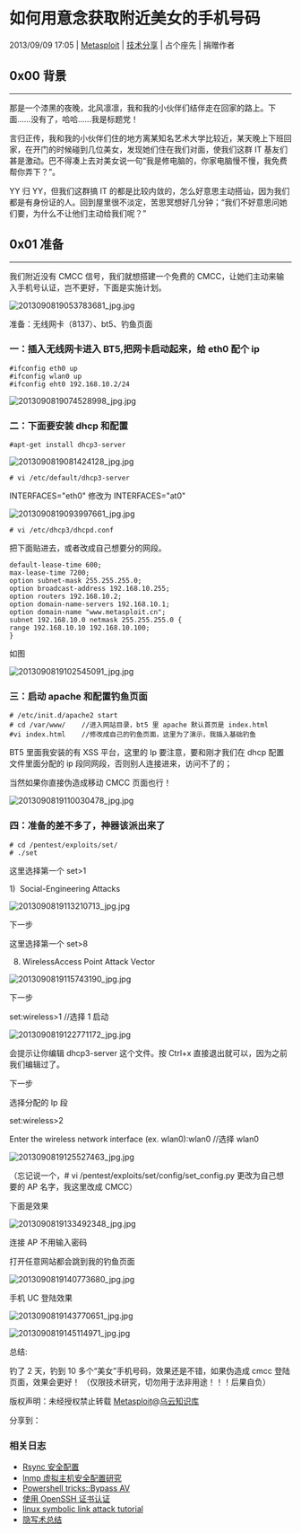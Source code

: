 # 如何用意念获取附近美女的手机号码

2013/09/09 17:05 | [Metasploit](http://drops.wooyun.org/author/Metasploit "由 Metasploit 发布") | [技术分享](http://drops.wooyun.org/category/tips "查看 技术分享 中的全部文章") | 占个座先 | 捐赠作者

## 0x00 背景

* * *

那是一个漆黑的夜晚，北风凛凛，我和我的小伙伴们结伴走在回家的路上。下面……没有了，哈哈……我是标题党！

言归正传，我和我的小伙伴们住的地方离某知名艺术大学比较近，某天晚上下班回家，在开门的时候碰到几位美女，发现她们住在我们对面，使我们这群 IT 基友们甚是激动。巴不得凑上去对美女说一句“我是修电脑的，你家电脑慢不慢，我免费帮你弄下？”。

YY 归 YY，但我们这群搞 IT 的都是比较内敛的，怎么好意思主动搭讪，因为我们都是有身份证的人。回到屋里很不淡定，苦思冥想好几分钟；“我们不好意思问她们要，为什么不让他们主动给我们呢？”

## 0x01 准备

* * *

我们附近没有 CMCC 信号，我们就想搭建一个免费的 CMCC，让她们主动来输入手机号认证，岂不更好，下面是实施计划。

![2013090819053783681_jpg.jpg](img/img1_u156_jpg.jpg)

准备：无线网卡（8137）、bt5、钓鱼页面

### 一：插入无线网卡进入 BT5,把网卡启动起来，给 eth0 配个 ip

```
#ifconfig eth0 up 
#ifconfig wlan0 up 
#ifconfig eht0 192.168.10.2/24 
```

![2013090819074528998_jpg.jpg](img/img2_u99_jpg.jpg)

### 二：下面要安装 dhcp 和配置

```
#apt-get install dhcp3-server 
```

![2013090819081424128_jpg.jpg](img/img3_u89_jpg.jpg)

```
# vi /etc/default/dhcp3-server 
```

INTERFACES="eth0" 修改为 INTERFACES="at0"

![2013090819093997661_jpg.jpg](img/img4_u76_jpg.jpg)

```
# vi /etc/dhcp3/dhcpd.conf 
```

把下面贴进去，或者改成自己想要分的网段。

```
default-lease-time 600; 
max-lease-time 7200; 
option subnet-mask 255.255.255.0; 
option broadcast-address 192.168.10.255; 
option routers 192.168.10.2; 
option domain-name-servers 192.168.10.1; 
option domain-name "www.metasploit.cn"; 
subnet 192.168.10.0 netmask 255.255.255.0 { 
range 192.168.10.10 192.168.10.100; 
} 
```

如图

![2013090819102545091_jpg.jpg](img/img5_u79_jpg.jpg)

### 三：启动 apache 和配置钓鱼页面

```
# /etc/init.d/apache2 start 
# cd /var/www/    //进入网站目录，bt5 里 apache 默认首页是 index.html 
#vi index.html    //修改成自己的钓鱼页面，这里为了演示，我插入基础钓鱼 
```

BT5 里面我安装的有 XSS 平台，这里的 Ip 要注意，要和刚才我们在 dhcp 配置文件里面分配的 ip 段同网段，否则别人连接进来，访问不了的；

当然如果你直接伪造成移动 CMCC 页面也行！

![2013090819110030478_jpg.jpg](img/img6_u38_jpg.jpg)

### 四：准备的差不多了，神器该派出来了

```
# cd /pentest/exploits/set/ 
# ./set 
```

这里选择第一个 set>1

1)  Social-Engineering Attacks

![2013090819113210713_jpg.jpg](img/img7_u21_jpg.jpg)

下一步

这里选择第一个 set>8

8) WirelessAccess Point Attack Vector

![2013090819115743190_jpg.jpg](img/img8_u52_jpg.jpg)

下一步

set:wireless>1 //选择 1 启动

![2013090819122771172_jpg.jpg](img/img9_u15_jpg.jpg)

会提示让你编辑 dhcp3-server 这个文件。按 Ctrl+x 直接退出就可以，因为之前我们编辑过了。

下一步

选择分配的 Ip 段

set:wireless>2

Enter the wireless network interface (ex. wlan0):wlan0 //选择 wlan0

![2013090819125527463_jpg.jpg](img/img10_u46_jpg.jpg)

（忘记说一个，# vi /pentest/exploits/set/config/set_config.py 更改为自己想要的 AP 名字，我这里改成 CMCC）

下面是效果

![2013090819133492348_jpg.jpg](img/img11_u48_jpg.jpg)

连接 AP 不用输入密码

打开任意网站都会跳到我的钓鱼页面

![2013090819140773680_jpg.jpg](img/img12_u41_jpg.jpg)

手机 UC 登陆效果

![2013090819143770651_jpg.jpg](img/img13_u42_jpg.jpg)

![2013090819145114971_jpg.jpg](img/img14_u31_jpg.jpg)

总结:

钓了 2 天，钓到 10 多个“美女”手机号码，效果还是不错，如果伪造成 cmcc 登陆页面，效果会更好！ （仅限技术研究，切勿用于法非用途！！！后果自负）

版权声明：未经授权禁止转载 [Metasploit](http://drops.wooyun.org/author/Metasploit "由 Metasploit 发布")@[乌云知识库](http://drops.wooyun.org)

分享到：

### 相关日志

*   [Rsync 安全配置](http://drops.wooyun.org/papers/161)
*   [lnmp 虚拟主机安全配置研究](http://drops.wooyun.org/tips/2866)
*   [Powershell tricks::Bypass AV](http://drops.wooyun.org/tips/3353)
*   [使用 OpenSSH 证书认证](http://drops.wooyun.org/tips/1055)
*   [linux symbolic link attack tutorial](http://drops.wooyun.org/papers/4762)
*   [隐写术总结](http://drops.wooyun.org/tips/4862)